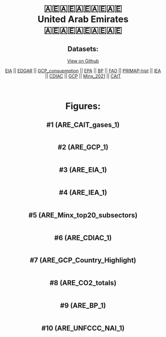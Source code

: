 
<center>
<h1 align="center">
🇦🇪🇦🇪🇦🇪🇦🇪🇦🇪
<br>
United Arab Emirates
<br>
🇦🇪🇦🇪🇦🇪🇦🇪🇦🇪
</h1>
<h2>Datasets:</h2>
<p><a href="https://github.com/dquintani/GreenhouseData/tree/master/country_data/ARE_United Arab Emirates/data">View on Github</a>
<br></p><p><a href="data/ARE_EIA.csv">EIA</a> || <a href="data/ARE_EDGAR.csv">EDGAR</a> || <a href="data/ARE_GCP_consupmption.csv">GCP_consupmption</a> || <a href="data/ARE_EPA.csv">EPA</a> || <a href="data/ARE_BP.csv">BP</a> || <a href="data/ARE_FAO.csv">FAO</a> || <a href="data/ARE_PRIMAP-hist.csv">PRIMAP-hist</a> || <a href="data/ARE_IEA.csv">IEA</a> || <a href="data/ARE_CDIAC.csv">CDIAC</a> || <a href="data/ARE_GCP.csv">GCP</a> || <a href="data/ARE_Minx_2021.csv">Minx_2021</a> || <a href="data/ARE_CAIT.csv">CAIT</a></p><p><br></p>
<h1>Figures:</h1><h2>#1 (ARE_CAIT_gases_1)</h2>
<p><img alt="" src="figures/ARE_CAIT_gases_1.png" /></p><h2>#2 (ARE_GCP_1)</h2>
<p><img alt="" src="figures/ARE_GCP_1.png" /></p><h2>#3 (ARE_EIA_1)</h2>
<p><img alt="" src="figures/ARE_EIA_1.png" /></p><h2>#4 (ARE_IEA_1)</h2>
<p><img alt="" src="figures/ARE_IEA_1.png" /></p><h2>#5 (ARE_Minx_top20_subsectors)</h2>
<p><img alt="" src="figures/ARE_Minx_top20_subsectors.png" /></p><h2>#6 (ARE_CDIAC_1)</h2>
<p><img alt="" src="figures/ARE_CDIAC_1.png" /></p><h2>#7 (ARE_GCP_Country_Highlight)</h2>
<p><img alt="" src="figures/ARE_GCP_Country_Highlight.png" /></p><h2>#8 (ARE_CO2_totals)</h2>
<p><img alt="" src="figures/ARE_CO2_totals.png" /></p><h2>#9 (ARE_BP_1)</h2>
<p><img alt="" src="figures/ARE_BP_1.png" /></p><h2>#10 (ARE_UNFCCC_NAI_1)</h2>
<p><img alt="" src="figures/ARE_UNFCCC_NAI_1.png" /></p>